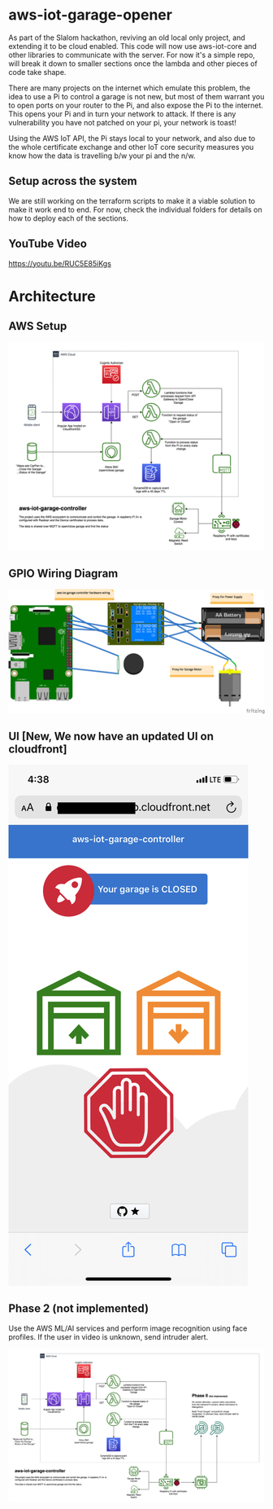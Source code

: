 # aws-iot-garage-opener

As part of the Slalom hackathon, reviving an old local only project, and extending it to be cloud enabled. This code will now use aws-iot-core and other libraries to communicate with the server. For now it's a simple repo, will break it down to smaller sections once the lambda and other pieces of code take shape.

There are many projects on the internet which emulate this problem, the idea to use a Pi to control a garage is not new, but most of them warrant you to open ports on your router to the Pi, and also expose the Pi to the internet. This opens your Pi and in turn your network to attack. If there is any vulnerability you have not patched on your pi, your network is toast!

Using the AWS IoT API, the Pi stays local to your network, and also due to the whole certificate exchange and other IoT core security measures you know how the data is travelling b/w your pi and the n/w.   

## Setup across the system
We are still working on the terraform scripts to make it a viable solution to make it work end to end. For now, check the individual folders for details on how to deploy each of the sections.

## YouTube Video
https://youtu.be/RUC5E85iKgs

# Architecture

## AWS Setup

![Alt text](IotHackathonFlow.png?raw=true "AWS Ecosystem")

## GPIO Wiring Diagram

![Alt text](fritzing_wiring_diagram.png?raw=true "Motor-Relay-Pi Wiring Diagram")

## UI [New, We now have an updated UI on cloudfront]

![Alt text](CloudFront-UI-Screenshot.jpg?raw=true "Angular UI screenshot")

## Phase 2 (not implemented)

Use the AWS ML/AI services and perform image recognition using face profiles. If the user in video is unknown, send intruder alert.

![Alt text](IotHackathonFlow_Phase2.png?raw=true "Use ML/AI to perform image recognition")
